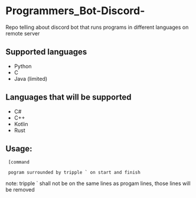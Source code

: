 # Programmers_Bot-Discord-
Repo telling about discord bot that runs  programs in different languages on remote server

## Supported languages
  * Python
  * C
  * Java (limited)
  
## Languages that will be supported
  * C#
  * C++
  * Kotlin
  * Rust

## Usage:
```
 [command
 
 pogram surrounded by tripple ` on start and finish
```
note: tripple ` shall not be on the same lines as progam lines, those lines will be removed
